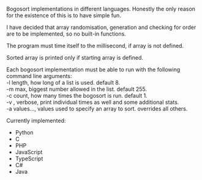 Bogosort implementations in different languages. Honestly the only reason for the existence of this is to have simple fun.  
  
I have decided that array randomisation, generation and checking for order are to be implemented, so no built-in functions.  
  
The program must time itself to the millisecond, if array is not defined.  
  
Sorted array is printed only if starting array is defined.  
  
Each bogosort implementation must be able to run with the following command line arguments:  
	-l length, how long of a list is used. default 8.  
	-m max, biggest number allowed in the list. default 255.  
	-c count, how many times the bogosort is run. default 1.  
	-v , verbose, print individual times as well and some additional stats.  
	-a values..., values used to specify an array to sort. overrides all others.  

Currently implemented:
- Python
- C
- PHP
- JavaScript
- TypeScript
- C#
- Java
